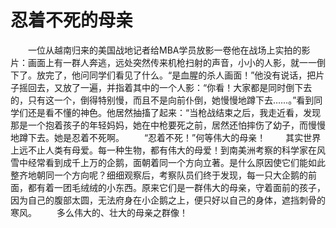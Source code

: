 # 忍着不死的母亲
　　一位从越南归来的美国战地记者给MBA学员放影一卷他在战场上实拍的影片：画面上有一群人奔逃，远处突然传来机枪扫射的声音，小小的人影，就一一倒下了。放完了，他问同学们看见了什么。“是血腥的杀人画面！”他没有说话，把片子摇回去，又放了一遍，并指着其中的一个人影：“你看！大家都是同时倒下去的，只有这一个，倒得特别慢，而且不是向前仆倒，她慢慢地蹲下去……。”看到同学们还是看不懂的神色。他居然抽搐了起来：“当枪战结束之后，我走近看，发现那是一个抱着孩子的年轻妈妈，她在中枪要死之前，居然还怕摔伤了幼子，而慢慢地蹲下去。她是忍着不死啊。 
　　“忍着不死！”何等伟大的母亲！ 
　　其实世界上远不止人类有母爱。每一种生物，都有伟大的母爱！到南美洲考察的科学家在风雪中经常看到成千上万的企鹅，面朝着同一个方向立著。是什么原因使它们能如此整齐地朝同一个方向呢？细细观察后，考察队员们终于发现，每一只大企鹅的前面，都有着一团毛绒绒的小东西。原来它们是一群伟大的母亲，守着面前的孩子，因为自己的腹部太圆，无法府身在小企鹅之上，便只好以自己的身体，遮挡刺骨的寒风。 
　　多么伟大的、壮大的母亲之群像！
 